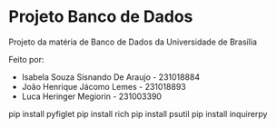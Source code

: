 # Projeto Banco de Dados
Projeto da matéria de Banco de Dados da Universidade de Brasília

Feito por:
- Isabela Souza Sisnando De Araujo - 231018884
- João Henrique Jácomo Lemes - 231018893
- Luca Heringer Megiorin - 231003390


pip install pyfiglet
pip install rich
 pip install psutil
pip install inquirerpy